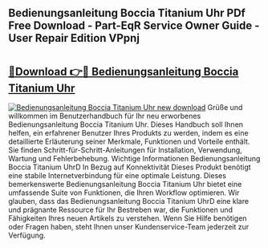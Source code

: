 ## Bedienungsanleitung Boccia Titanium Uhr PDf Free Download - Part-EqR Service Owner Guide - User Repair Edition VPpnj

# <h2><a href="http://df230no.blite.top/?on=Bedienungsanleitung+Boccia+Titanium+Uhr">🔗Download 👉🔴 Bedienungsanleitung Boccia Titanium Uhr</a></h2>

[![Bedienungsanleitung Boccia Titanium Uhr new download](https://i.imgur.com/lujVjoI.png)](http://df230no.blite.top/?on=Bedienungsanleitung+Boccia+Titanium+Uhr)
Grüße und willkommen im Benutzerhandbuch für Ihr neu erworbenes Bedienungsanleitung Boccia Titanium Uhr. Dieses Handbuch soll Ihnen helfen, ein erfahrener Benutzer Ihres Produkts zu werden, indem es eine detaillierte Erläuterung seiner Merkmale, Funktionen und Vorteile enthält. Sie finden Schritt-für-Schritt-Anleitungen für Installation, Verwendung, Wartung und Fehlerbehebung. Wichtige Informationen Bedienungsanleitung Boccia Titanium UhrD In Bezug auf Konnektivität Dieses Produkt benötigt eine stabile Internetverbindung für eine optimale Leistung. Dieses bemerkenswerte Bedienungsanleitung Boccia Titanium Uhr bietet eine umfassende Suite von Funktionen, die Ihren Workflow optimieren. Wir glauben, dass das Bedienungsanleitung Boccia Titanium UhrD eine klare und prägnante Ressource für Ihr Bestreben war, die Funktionen und Fähigkeiten Ihres neuen Artikels zu verstehen. Wenn Sie Hilfe benötigen oder Fragen haben, steht Ihnen unser Kundenservice-Team jederzeit zur Verfügung.
